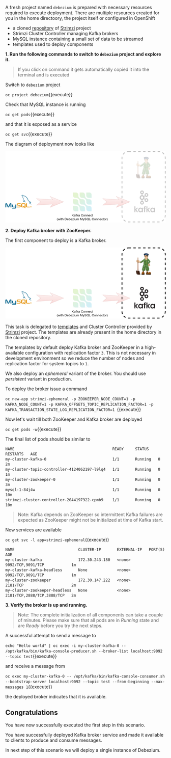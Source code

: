 A fresh project named `debezium` is prepared with necessary resources required to execute deployment.
There are multiple resources created for you in the home directoory, the project itself or configured in OpenShift
* a cloned [repository](https://github.com/strimzi/strimzi) of [Strimzi](http://strimzi.io) project
* Strimzi Cluster Controller managing Kafka brokers
* MySQL instance containing a small set of data to be streamed
* templates used to deploy components

**1. Run the following commands to switch to `debezium` project and explore it.**
> If you click on command it gets automatically copied it into the terminal and is executed

Switch to `debezium` project

``oc project debezium``{{execute}}

Check that MySQL instance is running

``oc get pods``{{execute}}

and that it is exposed as a service

``oc get svc``{{execute}}

The diagram of deployment now looks like

![Empty deployment](../../assets/middleware/debezium-getting-started/deployment-step-0.png)

**2. Deploy Kafka broker with ZooKeeper.**

The first component to deploy is a Kafka broker.

![Broker deployment](../../assets/middleware/debezium-getting-started/deployment-step-1.png)

This task is delegated to [templates](https://github.com/strimzi/strimzi/tree/0.2.0/examples/templates/cluster-controller) and Cluster Controller provided by [Strimzi](http://strimzi.io/) project.
The templates are already present in the home directory in the cloned repository.

The templates by default deploy Kafka broker and ZooKeeper in a high-available configuration with replication factor `3`.
This is not necessary in development environment so we reduce the number of nodes and replication factor for system topics to `1`.

We also deploy an *ephemeral* variant of the broker.
You should use *persistent* variant in production.

To deploy the broker issue a command

``oc new-app strimzi-ephemeral -p ZOOKEEPER_NODE_COUNT=1 -p KAFKA_NODE_COUNT=1 -p KAFKA_OFFSETS_TOPIC_REPLICATION_FACTOR=1 -p KAFKA_TRANSACTION_STATE_LOG_REPLICATION_FACTOR=1
``{{execute}}

Now let's wait till both ZooKeeper and Kafka broker are deployed

``oc get pods -w``{{execute}}

The final list of pods should be similar to

    NAME                                           READY     STATUS    RESTARTS   AGE
    my-cluster-kafka-0                             1/1       Running   0          2m
    my-cluster-topic-controller-4124062197-l9lq4   1/1       Running   0          1m
    my-cluster-zookeeper-0                         1/1       Running   0          3m
    mysql-1-84j4w                                  1/1       Running   0          10m
    strimzi-cluster-controller-2044197322-cpmb9    1/1       Running   0          10m

> Note: Kafka depends on ZooKeeper so intermittent Kafka failures are expected as ZooKeeper might not be initialized at time of Kafka start.

New services are available

``oc get svc -l app=strimzi-ephemeral``{{execute}}

    NAME                            CLUSTER-IP       EXTERNAL-IP   PORT(S)                      AGE
    my-cluster-kafka                172.30.243.180   <none>        9092/TCP,9091/TCP            1m
    my-cluster-kafka-headless       None             <none>        9092/TCP,9091/TCP            1m
    my-cluster-zookeeper            172.30.147.222   <none>        2181/TCP                     2m
    my-cluster-zookeeper-headless   None             <none>        2181/TCP,2888/TCP,3888/TCP   2m

**3. Verify the broker is up and running.**

> Note: The complete initialization of all components can take a couple of minutes. Please make sure that all pods are in *Running* state and are *Ready* before you try the next steps.

A successful attempt to send a message to

``echo "Hello world" | oc exec -i my-cluster-kafka-0 -- /opt/kafka/bin/kafka-console-producer.sh --broker-list localhost:9092 --topic test``{{execute}}

and receive a message from

``oc exec my-cluster-kafka-0 -- /opt/kafka/bin/kafka-console-consumer.sh --bootstrap-server localhost:9092 --topic test --from-beginning --max-messages 1``{{execute}}

the deployed broker indicates that it is available.

## Congratulations

You have now successfully executed the first step in this scenario. 

You have successfully deployed Kafka broker service and made it available to clients to produce and consume messages.

In next step of this scenario we will deploy a single instance of Debezium.
